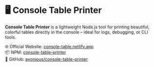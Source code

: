 # 🖥️ Console Table Printer

**Console Table Printer** is a lightweight Node.js tool for printing beautiful, colorful tables directly in the console – ideal for logs, debugging, or CLI tools.

🌐 Official Website: [console-table.netlify.app](https://console-table.netlify.app)  
📦 NPM: [console-table-printer](https://www.npmjs.com/package/console-table-printer)  
📁 GitHub: [ayonious/console-table-printer](https://github.com/console-table-printer/console-table-printer)
